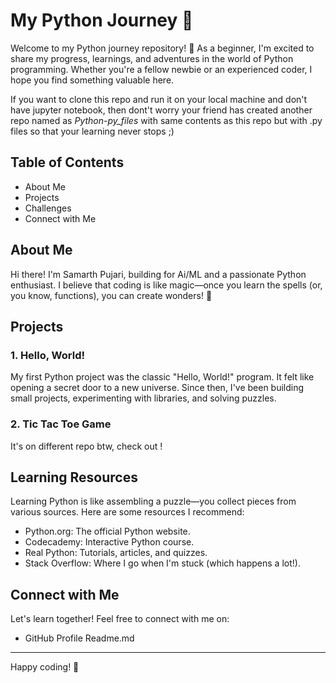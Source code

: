 # My Python Journey 🐍

Welcome to my Python journey repository! 🚀 
As a beginner, I'm excited to share my progress, learnings, and adventures in the world of Python programming. Whether you're a fellow newbie or an experienced coder, I hope you find something valuable here.

If you want to clone this repo and run it on your local machine and don't have jupyter notebook, then dont't worry your friend has created another repo named as *Python-py_files* with same contents as this repo but with .py files so that your learning never stops ;)

## Table of Contents

- About Me
- Projects
- Challenges
- Connect with Me

## About Me

Hi there! I'm Samarth Pujari, building for Ai/ML and a passionate Python enthusiast. I believe that coding is like magic—once you learn the spells (or, you know, functions), you can create wonders! 🌟

## Projects

### 1. Hello, World!

My first Python project was the classic "Hello, World!" program. It felt like opening a secret door to a new universe. Since then, I've been building small projects, experimenting with libraries, and solving puzzles.

### 2. Tic Tac Toe Game

It's on different repo btw, check out !

## Learning Resources

Learning Python is like assembling a puzzle—you collect pieces from various sources. Here are some resources I recommend:

- Python.org: The official Python website.
- Codecademy: Interactive Python course.
- Real Python: Tutorials, articles, and quizzes.
- Stack Overflow: Where I go when I'm stuck (which happens a lot!).

## Connect with Me

Let's learn together! Feel free to connect with me on:

- GitHub Profile Readme.md

---
Happy coding! 🎉
